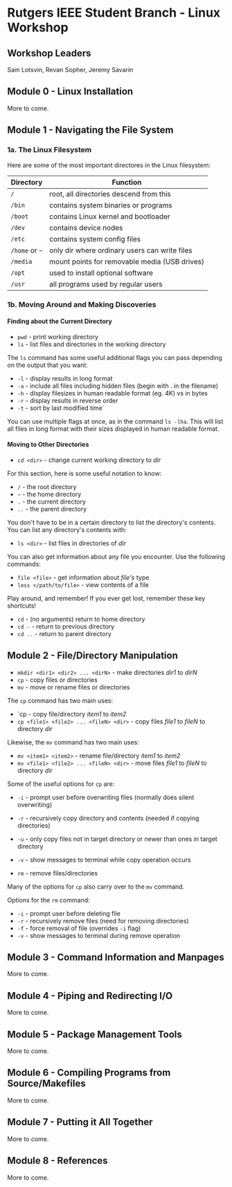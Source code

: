 # Rutgers IEEE Student Branch - Linux Workshop

## Workshop Leaders

Sam Lotsvin, Revan Sopher, Jeremy Savarin

## Module 0 - Linux Installation

More to come.

## Module 1 - Navigating the File System

### 1a. The Linux Filesystem

Here are some of the most important directores in the Linux filesystem: 

| Directory         | Function                                      |
| ----------------- | --------------------------------------------- |
| `/`               | root, all directories descend from this       | 
| `/bin`            | contains system binaries or programs          |
| `/boot`           | contains Linux kernel and bootloader          |
| `/dev`            | contains device nodes                         |
| `/etc`            | contains system config files                  |
| `/home` or `~`    | only dir where ordinary users can write files |
| `/media`          | mount points for removable media (USB drives) |
| `/opt`            | used to install optional software             |
| `/usr`            | all programs used by regular users            |

### 1b. Moving Around and Making Discoveries

#### Finding about the Current Directory

* `pwd` - print working directory
* `ls` - list files and directories in the working directory

The `ls` command has some useful additional flags you can pass depending on the
output that you want:

* `-l` - display results in long format
* `-a` - include all files including hidden files (begin with . in the
      filename)
* `-h` - display filesizes in human readable format (eg. 4K) vs in bytes
* `-r` - display results in reverse order
* `-t` - sort by last modified time`

You can use multiple flags at once, as in the command `ls -lha`. This will
list all files in long format with their sizes displayed in human readable
format.

#### Moving to Other Directories

* `cd <dir>` - change current working directory to *dir*

For this section, here is some useful notation to know:
* `/` - the root directory
* `~` - the home directory
* `.` - the current directory
* `..` - the parent directory

You don't have to be in a certain directory to list the directory's contents. You can list any directory's contents with:
* `ls <dir>` - list files in directories of *dir*

You can also get information about any file you encounter. Use the following commands:
* `file <file>` - get information about *file's* type
* `less </path/to/file>` - view contents of a file

Play around, and remember! If you ever get lost, remember these key shortcuts!
* `cd` - (no arguments) return to home directory
* `cd -` - return to previous directory
* `cd ..` - return to parent directory

## Module 2 - File/Directory Manipulation

* `mkdir <dir1> <dir2> ... <dirN>` - make directories *dir1* to *dirN*
* `cp` - copy files or directories
* `mv` - move or rename files or directories

The `cp` command has two main uses:
* `cp <file1> <file2> - copy file/directory *item1* to *item2*
* `cp <file1> <file2> ... <fileN> <dir>` - copy files *file1* to *fileN* to
  directory *dir*

Likewise, the `mv` command has two main uses:
* `mv <item1> <item2>` - rename file/directory *item1* to *item2*
* `mv <file1> <file2> ... <fileN> <dir>` - move files *file1* to *fileN* to
  directory *dir*

Some of the useful options for `cp` are:
* `-i` - prompt user before overwriting files (normally does silent overwriting)
* `-r` - recursively copy directory and contents (needed if copying directories)
* `-u` - only copy files not in target directory or newer than ones in target
  directory
* `-v` - show messages to terminal while copy operation occurs

* `rm` - remove files/directories

Many of the options for `cp` also carry over to the `mv` command.

Options for the `rm` command:
* `-i` - prompt user before deleting file
* `-r` - recursively remove files (need for removing directories)
* `-f` - force removal of file (overrides `-i` flag) 
* `-v` - show messages to terminal during remove operation

## Module 3 - Command Information and Manpages

More to come.

## Module 4 - Piping and Redirecting I/O

More to come.

## Module 5 - Package Management Tools

More to come.

## Module 6 - Compiling Programs from Source/Makefiles

More to come.

## Module 7 - Putting it All Together

More to come.

## Module 8 - References

More to come.

